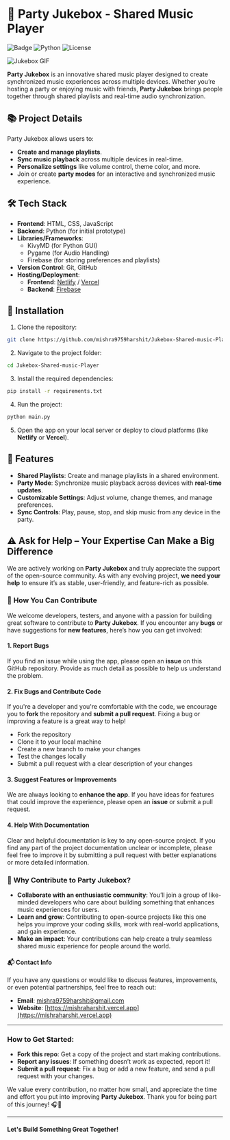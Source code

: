 

# 🎵 Party Jukebox - Shared Music Player

![Badge](https://img.shields.io/badge/Status-Active-brightgreen) ![Python](https://img.shields.io/badge/Python-3.10-blue) ![License](https://img.shields.io/badge/License-MIT-blue)

![Jukebox GIF](https://cdn.pixabay.com/animation/2023/09/26/13/00/13-00-38-486_512.gif)

**Party Jukebox** is an innovative shared music player designed to create synchronized music experiences across multiple devices. Whether you’re hosting a party or enjoying music with friends, **Party Jukebox** brings people together through shared playlists and real-time audio synchronization.

## 📚 Project Details

Party Jukebox allows users to:

- **Create and manage playlists**.
- **Sync music playback** across multiple devices in real-time.
- **Personalize settings** like volume control, theme color, and more.
- Join or create **party modes** for an interactive and synchronized music experience.

## 🛠️ Tech Stack

- **Frontend**: HTML, CSS, JavaScript
- **Backend**: Python (for initial prototype)
- **Libraries/Frameworks**:
  - KivyMD (for Python GUI)
  - Pygame (for Audio Handling)
  - Firebase (for storing preferences and playlists)
- **Version Control**: Git, GitHub
- **Hosting/Deployment**:
  - **Frontend**: [Netlify](https://www.netlify.com/) / [Vercel](https://vercel.com/)
  - **Backend**: [Firebase](https://firebase.google.com/)

## 🔧 Installation

1. Clone the repository:

```bash
git clone https://github.com/mishra9759harshit/Jukebox-Shared-music-Player.git
```

2. Navigate to the project folder:

```bash
cd Jukebox-Shared-music-Player
```

3. Install the required dependencies:

```bash
pip install -r requirements.txt
```

4. Run the project:

```bash
python main.py
```

5. Open the app on your local server or deploy to cloud platforms (like **Netlify** or **Vercel**).

## 🚀 Features

- **Shared Playlists**: Create and manage playlists in a shared environment.
- **Party Mode**: Synchronize music playback across devices with **real-time updates**.
- **Customizable Settings**: Adjust volume, change themes, and manage preferences.
- **Sync Controls**: Play, pause, stop, and skip music from any device in the party.

## ⚠️ Ask for Help – Your Expertise Can Make a Big Difference

We are actively working on **Party Jukebox** and truly appreciate the support of the open-source community. As with any evolving project, **we need your help** to ensure it’s as stable, user-friendly, and feature-rich as possible.

### 🚀 **How You Can Contribute**

We welcome developers, testers, and anyone with a passion for building great software to contribute to **Party Jukebox**. If you encounter any **bugs** or have suggestions for **new features**, here’s how you can get involved:

#### **1. Report Bugs**
If you find an issue while using the app, please open an **issue** on this GitHub repository. Provide as much detail as possible to help us understand the problem.

#### **2. Fix Bugs and Contribute Code**
If you're a developer and you're comfortable with the code, we encourage you to **fork** the repository and **submit a pull request**. Fixing a bug or improving a feature is a great way to help!

- Fork the repository
- Clone it to your local machine
- Create a new branch to make your changes
- Test the changes locally
- Submit a pull request with a clear description of your changes

#### **3. Suggest Features or Improvements**
We are always looking to **enhance the app**. If you have ideas for features that could improve the experience, please open an **issue** or submit a pull request.

#### **4. Help With Documentation**
Clear and helpful documentation is key to any open-source project. If you find any part of the project documentation unclear or incomplete, please feel free to improve it by submitting a pull request with better explanations or more detailed information.

### 🌟 **Why Contribute to Party Jukebox?**
- **Collaborate with an enthusiastic community**: You’ll join a group of like-minded developers who care about building something that enhances music experiences for users.
- **Learn and grow**: Contributing to open-source projects like this one helps you improve your coding skills, work with real-world applications, and gain experience.
- **Make an impact**: Your contributions can help create a truly seamless shared music experience for people around the world.

#### 📬 **Contact Info**
If you have any questions or would like to discuss features, improvements, or even potential partnerships, feel free to reach out:

- **Email**: [mishra9759harshit@gmail.com](mailto:mishra9759harshit@gmail.com)
- **Website**: [https://mishraharshit.vercel.app](https://mishraharshit.vercel.app)

---

### **How to Get Started:**

- **Fork this repo**: Get a copy of the project and start making contributions.
- **Report any issues**: If something doesn’t work as expected, report it!
- **Submit a pull request**: Fix a bug or add a new feature, and send a pull request with your changes.

We value every contribution, no matter how small, and appreciate the time and effort you put into improving **Party Jukebox**. Thank you for being part of this journey! 🎧🚀

---

#### **Let's Build Something Great Together!**
```
